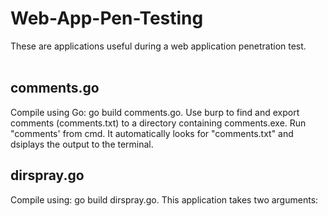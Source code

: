 # Web-App-Pen-Testing
These are applications useful during a web application penetration test.<br>
<br>
<h2>comments.go</h2>
Compile using Go: go build comments.go. Use burp to find and export comments (comments.txt) to a directory containing comments.exe. Run "comments' from cmd. It automatically looks for "comments.txt" and dsiplays the output to the terminal.
<br>
<h2>dirspray.go</h2>
Compile using: go build dirspray.go.
This application takes two arguments:
